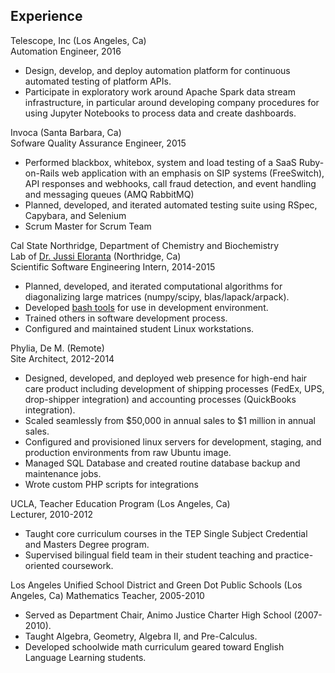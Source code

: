 ## Experience

Telescope, Inc (Los Angeles, Ca)  
Automation Engineer, 2016

* Design, develop, and deploy automation platform for continuous automated testing of platform APIs.
* Participate in exploratory work around Apache Spark data stream infrastructure, in particular around developing company procedures for using Jupyter Notebooks to process data and create dashboards.

Invoca (Santa Barbara, Ca)  
Sofware Quality Assurance Engineer, 2015

* Performed blackbox, whitebox, system and load testing of a SaaS Ruby-on-Rails web application with an emphasis on
    SIP systems (FreeSwitch), API responses and webhooks, call fraud detection, and event handling and messaging queues (AMQ RabbitMQ)
* Planned, developed, and iterated automated testing suite using RSpec, Capybara, and Selenium
* Scrum Master for Scrum Team

Cal State Northridge, Department of Chemistry and Biochemistry  
Lab of [Dr. Jussi Eloranta](http://www.csun.edu/~jeloranta/) (Northridge, Ca)  
Scientific Software Engineering Intern, 2014-2015

* Planned, developed, and iterated computational algorithms for diagonalizing large matrices (numpy/scipy, blas/lapack/arpack).
* Developed [bash tools](https://github.com/joshuacook/dotfiles) for use in development environment.
* Trained others in software development process.
* Configured and maintained student Linux workstations.

Phylia, De M. (Remote)  
Site Architect, 2012-2014

* Designed, developed, and deployed web presence for high-end hair care product including development of shipping processes (FedEx, UPS, drop-shipper integration) and accounting processes (QuickBooks integration).
* Scaled seamlessly from \$50,000 in annual sales to \$1 million in annual sales.
* Configured and provisioned linux servers for development, staging, and production environments from raw Ubuntu image.  
* Managed SQL Database and created routine database backup and maintenance jobs.
* Wrote custom PHP scripts for integrations

UCLA, Teacher Education Program (Los Angeles, Ca)  
Lecturer, 2010-2012

* Taught core curriculum courses in the TEP Single Subject Credential and Masters Degree program.
* Supervised bilingual field team in their student teaching and practice-oriented coursework.

Los Angeles Unified School District and Green Dot Public Schools (Los Angeles, Ca)
Mathematics Teacher, 2005-2010

* Served as Department Chair, Animo Justice Charter High School (2007-2010).
* Taught Algebra, Geometry, Algebra II, and Pre-Calculus.
* Developed schoolwide math curriculum geared toward English Language Learning students.
